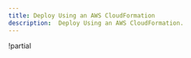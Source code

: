 ```yaml
---
title: Deploy Using an AWS CloudFormation
description:  Deploy Using an AWS CloudFormation.
---
```


!partial <content>
